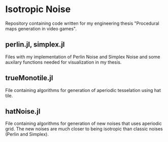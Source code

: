 # Isotropic Noise
Repository containing code written for my engineering thesis "Procedural maps generation in video games".

## perlin.jl, simplex.jl
Files with my implementation of Perlin Noise and Simplex Noise and some auxilary functions needed for visualization in my thesis.

## trueMonotile.jl
File containing algorithms for generation of aperiodic tesselation using hat tile.

## hatNoise.jl
File containing algorithms for generation of new noises that uses aperiodic grid. The new noises are much closer to being isotropic than classic noises (Perlin and Simplex).
